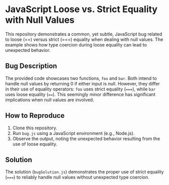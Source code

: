 # JavaScript Loose vs. Strict Equality with Null Values

This repository demonstrates a common, yet subtle, JavaScript bug related to loose (==) versus strict (===) equality when dealing with null values.  The example shows how type coercion during loose equality can lead to unexpected behavior.

## Bug Description
The provided code showcases two functions, `foo` and `bar`.  Both intend to handle null values by returning 0 if either input is null. However, they differ in their use of equality operators: `foo` uses strict equality (`===`), while `bar` uses loose equality (`==`). This seemingly minor difference has significant implications when null values are involved.

## How to Reproduce
1. Clone this repository.
2. Run `bug.js` using a JavaScript environment (e.g., Node.js).
3. Observe the output, noting the unexpected behavior resulting from the use of loose equality.

## Solution
The solution (`bugSolution.js`) demonstrates the proper use of strict equality (`===`) to reliably handle null values without unexpected type coercion.